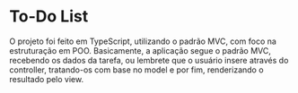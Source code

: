 # To-Do List
O projeto foi feito em TypeScript, utilizando o padrão MVC, com foco na estruturação em POO. Basicamente, a aplicação segue o padrão MVC, recebendo os dados da tarefa, ou lembrete que o usuário insere através do controller, tratando-os com base no model e por fim, renderizando o resultado pelo view.